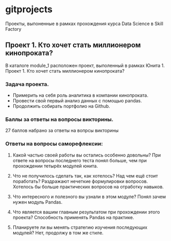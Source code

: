 # gitprojects
Проекты, выпоненные в рамках прохождения курса Data Science в Skill Factory

## Проект 1. Кто хочет стать миллионером кинопроката? 
В каталоге module_1 расположен проект, выполенный в рамках Юнита 1. Проект 1. Кто хочет стать миллионером кинопроката?

### Задача проекта.
- Примерить на себя роль аналитика в компании кинопроката.
- Провести свой первый анализ данных с помощью pandas.
- Продолжить собирать портфолио на Github.

### Баллы за ответы на вопросы викторины.
27 баллов набрано за ответы на вопрсы викторины

### Ответы на вопросы саморефлексии:
1. Какой частью своей работы вы остались особенно довольны?
При ответе на вопросы последнего теста понял больше, чем при прохождении тетырёх модулей юнита. 

2. Что не получилось сделать так, как хотелось? Над чем ещё стоит поработать?
Раздражают нечеткие формулировки вопросов. Хотелось бы больше практических вопросов на отработку навыков.

3. Что интересного и полезного вы узнали в этом модуле?
Понял зачем нужен модуль Pandas.

4. Что является вашим главным результатом при прохождении этого проекта?
Способность применять Pandas на практике. 

5. Планируете ли вы менять стратегию изучения последующих модулей?
Нет, продолжу в том же стиле.